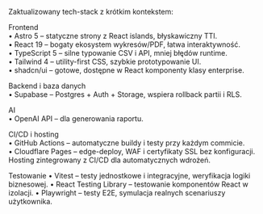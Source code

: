 Zaktualizowany tech-stack z krótkim kontekstem:

Frontend  
• Astro 5 – statyczne strony z React islands, błyskawiczny TTI.  
• React 19 – bogaty ekosystem wykresów/PDF, łatwa interaktywność.  
• TypeScript 5 – silne typowanie CSV i API, mniej błędów runtime.  
• Tailwind 4 – utility-first CSS, szybkie prototypowanie UI.  
• shadcn/ui – gotowe, dostępne w React komponenty klasy enterprise.

Backend i baza danych  
• Supabase – Postgres + Auth + Storage, wspiera rollback partii i RLS.

AI  
• OpenAI API – dla generowania raportu.

CI/CD i hosting  
• GitHub Actions – automatyczne buildy i testy przy każdym commicie.  
• Cloudflare Pages – edge-deploy, WAF i certyfikaty SSL bez konfiguracji. Hosting zintegrowany z CI/CD dla automatycznych wdrożeń.

Testowanie
• Vitest – testy jednostkowe i integracyjne, weryfikacja logiki biznesowej.
• React Testing Library – testowanie komponentów React w izolacji.
• Playwright – testy E2E, symulacja realnych scenariuszy użytkownika.
